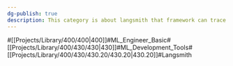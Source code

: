 ```yaml
---
dg-publish: true
description: This category is about langsmith that framework can trace api latency and cost and test
---
```

#[[Projects/Library/400/400\|400]]#ML_Engineer_Basic#[[Projects/Library/400/430/430\|430]]#ML_Development_Tools#[[Projects/Library/400/430/430.20/430.20\|430.20]]#Langsmith